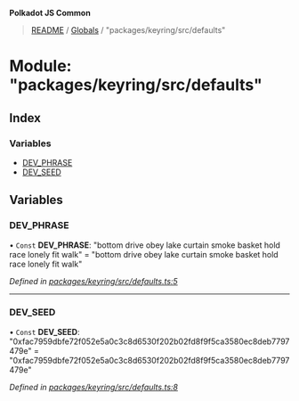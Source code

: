 **Polkadot JS Common**

> [README](../README.md) / [Globals](../globals.md) / "packages/keyring/src/defaults"

# Module: "packages/keyring/src/defaults"

## Index

### Variables

* [DEV\_PHRASE](_packages_keyring_src_defaults_.md#dev_phrase)
* [DEV\_SEED](_packages_keyring_src_defaults_.md#dev_seed)

## Variables

### DEV\_PHRASE

• `Const` **DEV\_PHRASE**: \"bottom drive obey lake curtain smoke basket hold race lonely fit walk\" = "bottom drive obey lake curtain smoke basket hold race lonely fit walk"

*Defined in [packages/keyring/src/defaults.ts:5](https://github.com/polkadot-js/common/blob/aff78c2e/packages/keyring/src/defaults.ts#L5)*

___

### DEV\_SEED

• `Const` **DEV\_SEED**: \"0xfac7959dbfe72f052e5a0c3c8d6530f202b02fd8f9f5ca3580ec8deb7797479e\" = "0xfac7959dbfe72f052e5a0c3c8d6530f202b02fd8f9f5ca3580ec8deb7797479e"

*Defined in [packages/keyring/src/defaults.ts:8](https://github.com/polkadot-js/common/blob/aff78c2e/packages/keyring/src/defaults.ts#L8)*
